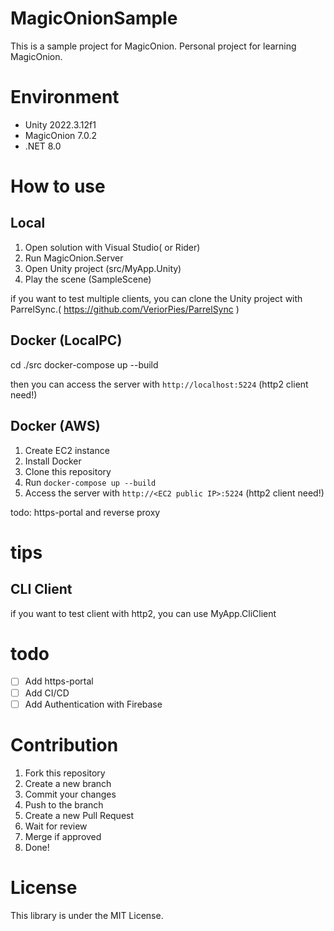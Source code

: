 # MagicOnionSample
This is a sample project for MagicOnion.
Personal project for learning MagicOnion.

# Environment
- Unity 2022.3.12f1
- MagicOnion 7.0.2
- .NET 8.0

# How to use
## Local
1. Open solution with Visual Studio( or Rider)
2. Run MagicOnion.Server
3. Open Unity project (src/MyApp.Unity)
4. Play the scene (SampleScene)

if you want to test multiple clients, you can clone the Unity project with ParrelSync.( https://github.com/VeriorPies/ParrelSync )

## Docker (LocalPC)
cd ./src
docker-compose up --build

then you can access the server with `http://localhost:5224` (http2 client need!)

## Docker (AWS)
1. Create EC2 instance
2. Install Docker
3. Clone this repository
4. Run `docker-compose up --build`
5. Access the server with `http://<EC2 public IP>:5224` (http2 client need!)

todo: https-portal and reverse proxy

# tips
## CLI Client
if you want to test client with http2, you can use MyApp.CliClient

# todo
- [ ] Add https-portal
- [ ] Add CI/CD
- [ ] Add Authentication with Firebase

# Contribution
1. Fork this repository
2. Create a new branch
3. Commit your changes
4. Push to the branch
5. Create a new Pull Request
6. Wait for review
7. Merge if approved
8. Done!

# License
This library is under the MIT License.